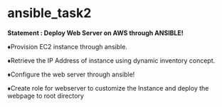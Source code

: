 # ansible_task2
__Statement : Deploy Web Server on AWS through ANSIBLE!__


♦️Provision EC2 instance through ansible.

♦️Retrieve the IP Address of instance using dynamic inventory concept. 

♦️Configure the web server through ansible! 

♦️Create role for webserver to customize the Instance and deploy the webpage to root directory
